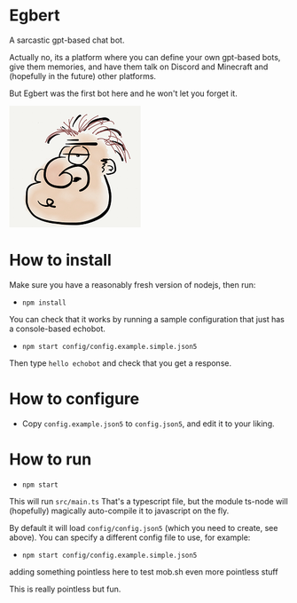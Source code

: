 # Egbert
A sarcastic gpt-based chat bot. 

Actually no, its a platform where you can define your own gpt-based bots, give them memories, and have them
talk on Discord and Minecraft and (hopefully in the future) other platforms.

But Egbert was the first bot here and he won't let you forget it.

![](docs/egbert.png)

# How to install
Make sure you have a reasonably fresh version of nodejs, then run:
- `npm install`

You can check that it works by running a sample configuration that just has a console-based echobot.
- `npm start config/config.example.simple.json5`

Then type `hello echobot` and check that you get a response.

# How to configure
- Copy `config.example.json5` to `config.json5`, and edit it to your liking.

# How to run
- `npm start`

This will run `src/main.ts`
That's a typescript file, but the module ts-node will (hopefully) magically auto-compile it to javascript on the fly.

By default it will load `config/config.json5` (which you need to create, see above).
You can specify a different config file to use, for example:
- `npm start config/config.example.simple.json5`

adding something pointless here to test mob.sh
even more pointless stuff

This is really pointless but fun.
